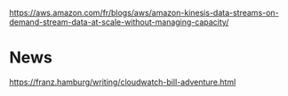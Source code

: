 https://aws.amazon.com/fr/blogs/aws/amazon-kinesis-data-streams-on-demand-stream-data-at-scale-without-managing-capacity/

# News
https://franz.hamburg/writing/cloudwatch-bill-adventure.html